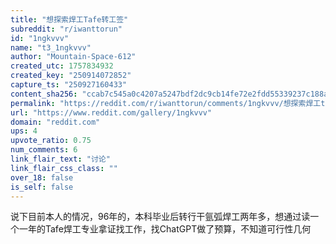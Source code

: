 ```yaml
---
title: "想探索焊工Tafe转工签"
subreddit: "r/iwanttorun"
id: "1ngkvvv"
name: "t3_1ngkvvv"
author: "Mountain-Space-612"
created_utc: 1757834932
created_key: "250914072852"
capture_ts: "250927160433"
content_sha256: "ccab7c545a0c4207a5247bdf2dc9cb14fe72e2fdd55339237c188ae0003e75d9"
permalink: "https://reddit.com/r/iwanttorun/comments/1ngkvvv/想探索焊工tafe转工签/"
url: "https://www.reddit.com/gallery/1ngkvvv"
domain: "reddit.com"
ups: 4
upvote_ratio: 0.75
num_comments: 6
link_flair_text: "讨论"
link_flair_css_class: ""
over_18: false
is_self: false
---
```


说下目前本人的情况，96年的，本科毕业后转行干氩弧焊工两年多，想通过读一个一年的Tafe焊工专业拿证找工作，找ChatGPT做了预算，不知道可行性几何
